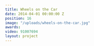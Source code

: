 ```yaml
---
title: Wheels on the Car
date: 2014-04-01 00:00:00 Z
position: 16
image: "/uploads/wheels-on-the-car.jpg"
awards: 
video: 91007694
layout: project
---
```



